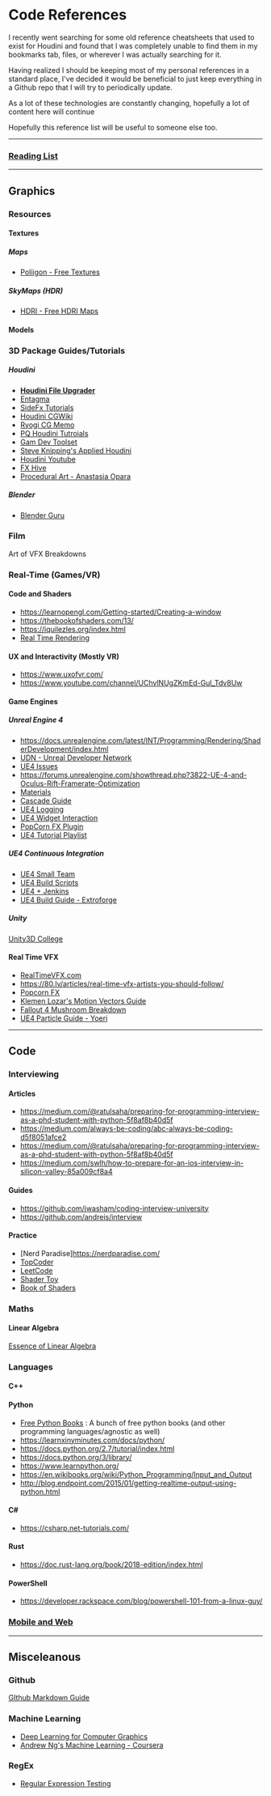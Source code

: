# Code References

I recently went searching for some old reference cheatsheets that used to exist for Houdini and found that I was completely unable to find them in my bookmarks tab, files, or wherever I was actually searching for it.

Having realized I should be keeping most of my personal references in a standard place,  I've decided it would be beneficial to just keep everything in a Github repo that I will try to periodically update. 

As a lot of these technologies are constantly changing, hopefully a lot of content here will continue 

Hopefully this reference list will be useful to someone else too.

---
### [Reading List](reading.md)

---
## Graphics
### Resources
#### Textures
##### Maps
- [Poliigon - Free Textures](https://www.poliigon.com/search?category=Streets)
##### SkyMaps (HDR)
- [HDRI - Free HDRI Maps](https://hdrihaven.com/p/about-contact.php)
#### Models
### 3D Package Guides/Tutorials
##### Houdini
- [**Houdini File Upgrader**](https://www.orbolt.com/upgrade-houdini-files)
- [Entagma](http://www.entagma.com/category/tutorials/)
- [SideFx Tutorials](https://www.sidefx.com/tutorials/?title=&user=&categories=&level=2&version=&paid=?title=&user=&categories=&level=2&version=&paid=)
- [Houdini CGWiki](http://www.tokeru.com/cgwiki/?title=Houdini)
- [Ryogi CG Memo](https://sites.google.com/site/fujitarium/Houdini/sop/wrangle)
- [PQ Houdini Tutroials](https://sites.google.com/site/pqhoudinitutorial/home)
- [Gam Dev Toolset](https://www.sidefx.com/tutorials/game-development-toolset-overview/)
- [Steve Knipping's Applied Houdini](http://www.appliedhoudini.com/)
- [Houdini Youtube](https://www.youtube.com/channel/UCegWLyW4CYzph4dYW-gYy0g)
- [FX Hive](https://www.youtube.com/channel/UChjPbw5vMBUTLN0teKEM0BA)
- [Procedural Art - Anastasia Opara](https://www.anastasiaopara.com/blog)

##### Blender
- [Blender Guru](https://www.youtube.com/channel/UCOKHwx1VCdgnxwbjyb9Iu1g)
### Film
Art of VFX
Breakdowns
### Real-Time (Games/VR)
#### Code and Shaders
- https://learnopengl.com/Getting-started/Creating-a-window
- https://thebookofshaders.com/13/
- https://iquilezles.org/index.html
- [Real Time Rendering](http://www.realtimerendering.com/blog/)
#### UX and Interactivity (Mostly VR)
- https://www.uxofvr.com/
- https://www.youtube.com/channel/UChvlNUgZKmEd-Gul_Tdv8Uw



#### Game Engines

##### Unreal Engine 4
- https://docs.unrealengine.com/latest/INT/Programming/Rendering/ShaderDevelopment/index.html
- [UDN - Unreal Developer Network](https://udn.unrealengine.com/)
- [UE4 Issues](https://issues.unrealengine.com/)
- https://forums.unrealengine.com/showthread.php?3822-UE-4-and-Oculus-Rift-Framerate-Optimization
- [Materials](https://wiki.unrealengine.com/Category:Material)
- [Cascade Guide](https://wiki.unrealengine.com/Category:Particle)
- [UE4 Logging](https://wiki.unrealengine.com/Logs,_Printing_Messages_To_Yourself_During_Runtime)
- [UE4 Widget Interaction](https://docs.unrealengine.com/latest/INT/Engine/UMG/HowTo/InWorldWidgetInteraction/index.html)
- [PopCorn FX Plugin](https://github.com/PopcornFX/UE4PopcornFXPlugin)
- [UE4 Tutorial Playlist](https://www.youtube.com/playlist?list=PLZlv_N0_O1gaCL2XjKluO7N2Pmmw9pvhE)

##### UE4 Continuous Integration
- [UE4 Small Team](http://hiderek.com/post/110141158112/unreal-engine-4-and-a-small-team-day-134)
- [UE4 Build Scripts](https://github.com/getsetgames/UE4-Build-Scripts)
- [UE4 + Jenkins](https://github.com/getsetgames/UE4-Build-Scripts)
- [UE4 Build Guide - Extroforge](http://www.extroforge.com/unreal-build-automation-and-deployment-at-extroforge/)

##### Unity

[Unity3D College](https://www.youtube.com/channel/UCX_b3NNQN5bzExm-22-NVVg)


#### Real Time VFX
- [RealTimeVFX.com](https://realtimevfx.com/)
- https://80.lv/articles/real-time-vfx-artists-you-should-follow/
- [Popcorn FX](http://wiki.popcornfx.com/index.php/Particle_tutorials#Editor_tutorials)
- [Klemen Lozar's Motion Vectors Guide](http://www.klemenlozar.com/frame-blending-with-motion-vectors/)
- [Fallout 4 Mushroom Breakdown](https://simonschreibt.de/gat/fallout-4-the-mushroom-case/)
- [UE4 Particle Guide - Yoeri](https://www.youtube.com/channel/UCWfkqFjkMqQp6i-HwpWJ09A)
---
## Code
### Interviewing
#### Articles
- https://medium.com/@ratulsaha/preparing-for-programming-interview-as-a-phd-student-with-python-5f8af8b40d5f
- https://medium.com/always-be-coding/abc-always-be-coding-d5f8051afce2
- https://medium.com/@ratulsaha/preparing-for-programming-interview-as-a-phd-student-with-python-5f8af8b40d5f
- https://medium.com/swlh/how-to-prepare-for-an-ios-interview-in-silicon-valley-85a009cf8a4
#### Guides
- https://github.com/jwasham/coding-interview-university
- https://github.com/andreis/interview
#### Practice
- [Nerd Paradise]https://nerdparadise.com/
- [TopCoder](https://www.topcoder.com/)
- [LeetCode](https://leetcode.com/)
- [Shader Toy](https://www.shadertoy.com/)
- [Book of Shaders](http://editor.thebookofshaders.com/)

### Maths
#### Linear Algebra
[Essence of Linear Algebra](https://www.youtube.com/playlist?list=PLZHQObOWTQDPD3MizzM2xVFitgF8hE_ab)

### Languages
#### C++
#### Python
- [Free Python Books](https://github.com/EbookFoundation/free-programming-books/blob/master/free-programming-books.md#python) : A bunch of free python books (and other programming languages/agnostic as well)
- https://learnxinyminutes.com/docs/python/
- https://docs.python.org/2.7/tutorial/index.html
- https://docs.python.org/3/library/
- https://www.learnpython.org/
- https://en.wikibooks.org/wiki/Python_Programming/Input_and_Output
- http://blog.endpoint.com/2015/01/getting-realtime-output-using-python.html
#### C#
- https://csharp.net-tutorials.com/
#### Rust
- https://doc.rust-lang.org/book/2018-edition/index.html
#### PowerShell
- https://developer.rackspace.com/blog/powershell-101-from-a-linux-guy/
### [Mobile and Web](mobile_web.md)

---
## Misceleanous
### Github
[GIthub Markdown Guide](https://guides.github.com/pdfs/markdown-cheatsheet-online.pdf)
### Machine Learning
- [Deep Learning for Computer Graphics](http://geometry.cs.ucl.ac.uk/dl4g/)
- [Andrew Ng's Machine Learning - Coursera](https://www.coursera.org/learn/machine-learning)

### RegEx
- [Regular Expression Testing](https://regex101.com/r/cM5iO3/2)